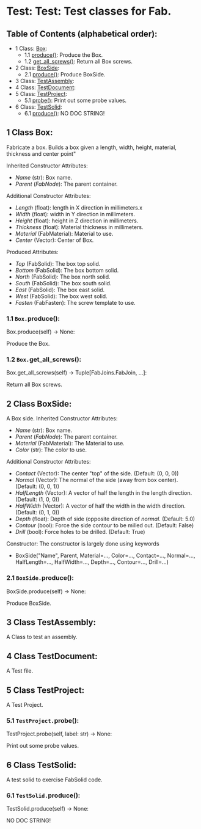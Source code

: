 # Test: Test: Test classes for Fab.

## Table of Contents (alphabetical order):

* 1 Class: [Box](#test--box):
  * 1.1 [produce()](#test----produce): Produce the Box.
  * 1.2 [get_all_screws()](#test----get-all-screws): Return all Box screws.
* 2 Class: [BoxSide](#test--boxside):
  * 2.1 [produce()](#test----produce): Produce BoxSide.
* 3 Class: [TestAssembly](#test--testassembly):
* 4 Class: [TestDocument](#test--testdocument):
* 5 Class: [TestProject](#test--testproject):
  * 5.1 [probe()](#test----probe): Print out some probe values.
* 6 Class: [TestSolid](#test--testsolid):
  * 6.1 [produce()](#test----produce): NO DOC STRING!

## <a name="test--box"></a>1 Class Box:

Fabricate  a box.
Builds a box given a length, width, height, material, thickness and center point"

Inherited Constructor Attributes:
* *Name* (str): Box name.
* *Parent* (*FabNode*): The parent container.

Additional Constructor Attributes:
* *Length* (float): length in X direction in millimeters.x
* *Width* (float): width in Y direction in millimeters.
* *Height* (float): height in Z direction in millimeters.
* *Thickness* (float): Material thickness in millimeters.
* *Material* (FabMaterial): Material to use.
* *Center* (Vector): Center of Box.

Produced Attributes:
* *Top* (FabSolid): The box top solid.
* *Bottom* (FabSolid): The box bottom solid.
* *North* (FabSolid): The box north solid.
* *South* (FabSolid): The box south solid.
* *East* (FabSolid): The box east solid.
* *West* (FabSolid): The box west solid.
* *Fasten* (FabFasten): The screw template to use.

### <a name="test----produce"></a>1.1 `Box.`produce():

Box.produce(self) -> None:

Produce the Box.

### <a name="test----get-all-screws"></a>1.2 `Box.`get_all_screws():

Box.get_all_screws(self) -> Tuple[FabJoins.FabJoin, ...]:

Return all Box screws.


## <a name="test--boxside"></a>2 Class BoxSide:

A Box side.
Inherited Constructor Attributes:
* *Name* (str): Box name.
* *Parent* (*FabNode*): The parent container.
* *Material* (FabMaterial): The Material to use.
* *Color* (str): The color to use.

Additional Constructor Attributes:
* *Contact* (Vector):
   The center "top" of the side.  (Default: (0, 0, 0))
* *Normal* (Vector):
  The normal of the side (away from box center). (Default: (0, 0, 1))
* *HalfLength* (Vector):
  A vector of half the length in the length direction. (Default: (1, 0, 0))
* *HalfWidth* (Vector):
  A vector of half the width in the width direction.  (Default: (0, 1, 0))
* *Depth* (float):
  Depth of side (opposite direction of *normal*.  (Default: 5.0)
* *Contour* (bool):
  Force the side contour to be milled out. (Default: False)
* *Drill* (bool):
  Force holes to be drilled. (Default: True)

Constructor:
The constructor is largely done using keywords
* BoxSide("Name", Parent, Material=..., Color=..., Contact=..., Normal=...,
          HalfLength=..., HalfWidth=..., Depth=..., Contour=..., Drill=...)

### <a name="test----produce"></a>2.1 `BoxSide.`produce():

BoxSide.produce(self) -> None:

Produce BoxSide.


## <a name="test--testassembly"></a>3 Class TestAssembly:

A Class to test an assembly.


## <a name="test--testdocument"></a>4 Class TestDocument:

A Test file.


## <a name="test--testproject"></a>5 Class TestProject:

A Test Project.

### <a name="test----probe"></a>5.1 `TestProject.`probe():

TestProject.probe(self, label: str) -> None:

Print out some probe values.


## <a name="test--testsolid"></a>6 Class TestSolid:

A test solid to exercise FabSolid code.

### <a name="test----produce"></a>6.1 `TestSolid.`produce():

TestSolid.produce(self) -> None:

NO DOC STRING!



